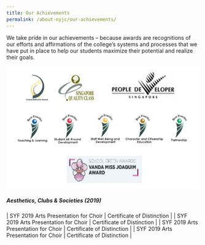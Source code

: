 ```yaml
---
title: Our Achievements
permalink: /about-nyjc/our-achievements/
---
```

We take pride in our achievements – because awards are recognitions of our efforts and affirmations of the college’s systems and processes that we have put in place to help our students maximize their potential and realize their goals.

![Alt text for image on Isomer site](/images/pic-award.png)

##### Aesthetics, Clubs & Societies (2019)





| SYF 2019 Arts Presentation for Choir | Certificate of Distinction 
|
| SYF 2019 Arts Presentation for Choir | Certificate of Distinction 
|
| SYF 2019 Arts Presentation for Choir | Certificate of Distinction 
|
| SYF 2019 Arts Presentation for Choir | Certificate of Distinction 
|